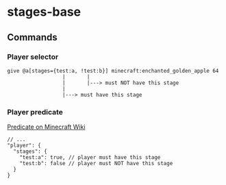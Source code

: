# stages-base

## Commands

### Player selector
```
give @a[stages={test:a, !test:b}] minecraft:enchanted_golden_apple 64
                  |       |
                  |       |---> must NOT have this stage
                  |
                  |---> must have this stage
```

### Player predicate
[Predicate on Minecraft Wiki](https://minecraft.gamepedia.com/Predicate)
```json5
// ...
"player": {
  "stages": {
    "test:a": true, // player must have this stage
    "test:b": false // player must NOT have this stage
  }
}
```
